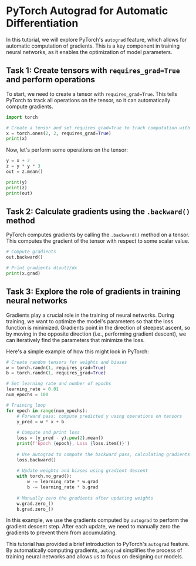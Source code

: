 # PyTorch Autograd for Automatic Differentiation

In this tutorial, we will explore PyTorch's `autograd` feature, which allows for automatic computation of gradients. This is a key component in training neural networks, as it enables the optimization of model parameters.

## Task 1: Create tensors with `requires_grad=True` and perform operations

To start, we need to create a tensor with `requires_grad=True`. This tells PyTorch to track all operations on the tensor, so it can automatically compute gradients.

```python
import torch

# Create a tensor and set requires_grad=True to track computation with it
x = torch.ones(2, 2, requires_grad=True)
print(x)
```

Now, let's perform some operations on the tensor:

```python
y = x + 2
z = y * y * 3
out = z.mean()

print(y)
print(z)
print(out)
```

## Task 2: Calculate gradients using the `.backward()` method

PyTorch computes gradients by calling the `.backward()` method on a tensor. This computes the gradient of the tensor with respect to some scalar value.

```python
# Compute gradients
out.backward()

# Print gradients d(out)/dx
print(x.grad)
```

## Task 3: Explore the role of gradients in training neural networks

Gradients play a crucial role in the training of neural networks. During training, we want to optimize the model's parameters so that the loss function is minimized. Gradients point in the direction of steepest ascent, so by moving in the opposite direction (i.e., performing gradient descent), we can iteratively find the parameters that minimize the loss.

Here's a simple example of how this might look in PyTorch:

```python
# Create random tensors for weights and biases
w = torch.randn(1, requires_grad=True)
b = torch.randn(1, requires_grad=True)

# Set learning rate and number of epochs
learning_rate = 0.01
num_epochs = 100

# Training loop
for epoch in range(num_epochs):
    # Forward pass: compute predicted y using operations on tensors
    y_pred = w * x + b
    
    # Compute and print loss
    loss = (y_pred - y).pow(2).mean()
    print(f'Epoch {epoch}, Loss {loss.item()}')
    
    # Use autograd to compute the backward pass, calculating gradients
    loss.backward()
    
    # Update weights and biases using gradient descent
    with torch.no_grad():
        w -= learning_rate * w.grad
        b -= learning_rate * b.grad
    
    # Manually zero the gradients after updating weights
    w.grad.zero_()
    b.grad.zero_()
```

In this example, we use the gradients computed by `autograd` to perform the gradient descent step. After each update, we need to manually zero the gradients to prevent them from accumulating.

This tutorial has provided a brief introduction to PyTorch's `autograd` feature. By automatically computing gradients, `autograd` simplifies the process of training neural networks and allows us to focus on designing our models.